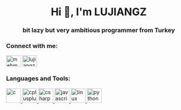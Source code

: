 <h1 align="center">Hi 👋, I'm LUJIANGZ</h1>
<h3 align="center">bit lazy but very ambitious programmer from Turkey</h3>

<p align="left">
<h3 align="left">Connect with me:</h3>
<a href="https://twitter.com/mehmetsevuk" target="blank"><img align="center" src="https://cdn.jsdelivr.net/npm/simple-icons@3.0.1/icons/twitter.svg" alt="mehmetsevuk" height="30" width="40" /></a>
<a href="https://instagram.com/lujiangz" target="blank"><img align="center" src="https://cdn.jsdelivr.net/npm/simple-icons@3.0.1/icons/instagram.svg" alt="lujiangz" height="30" width="40" /></a>
</p>

<h3 align="left">Languages and Tools:</h3>
<p align="left"> <a href="https://www.cprogramming.com/" target="_blank"> <img src="https://devicons.github.io/devicon/devicon.git/icons/c/c-original.svg" alt="c" width="40" height="40"/> </a> <a href="https://www.w3schools.com/cpp/" target="_blank"> <img src="https://devicons.github.io/devicon/devicon.git/icons/cplusplus/cplusplus-original.svg" alt="cplusplus" width="40" height="40"/> </a> <a href="https://www.w3schools.com/cs/" target="_blank"> <img src="https://devicons.github.io/devicon/devicon.git/icons/csharp/csharp-original.svg" alt="csharp" width="40" height="40"/> </a> <a href="https://developer.mozilla.org/en-US/docs/Web/JavaScript" target="_blank"> <img src="https://devicons.github.io/devicon/devicon.git/icons/javascript/javascript-original.svg" alt="javascript" width="40" height="40"/> </a> <a href="https://www.linux.org/" target="_blank"> <img src="https://devicons.github.io/devicon/devicon.git/icons/linux/linux-original.svg" alt="linux" width="40" height="40"/> </a> <a href="https://www.python.org" target="_blank"> <img src="https://devicons.github.io/devicon/devicon.git/icons/python/python-original.svg" alt="python" width="40" height="40"/> </a> </p>
